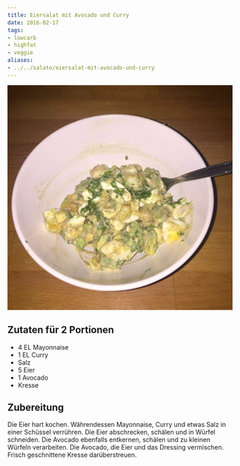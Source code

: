 ```yaml
---
title: Eiersalat mit Avocado und Curry
date: 2016-02-17
tags:
- lowcarb
- highfat
- veggie
aliases:
- ../../salate/eiersalat-mit-avocado-und-curry
---
```


![](/img/eiersalat-mit-avocado-und-curry.webp)

## Zutaten für 2 Portionen
- 4 EL  Mayonnaise
- 1 EL  Curry
- Salz
- 5     Eier
- 1     Avocado
- Kresse

## Zubereitung
Die Eier hart kochen. Währendessen Mayonnaise, Curry und etwas Salz in einer Schüssel verrühren. Die Eier abschrecken, schälen und in Würfel schneiden. Die Avocado ebenfalls entkernen, schälen und zu kleinen Würfeln verarbeiten. Die Avocado, die Eier und das Dressing vermischen. Frisch geschnittene Kresse darüberstreuen.
